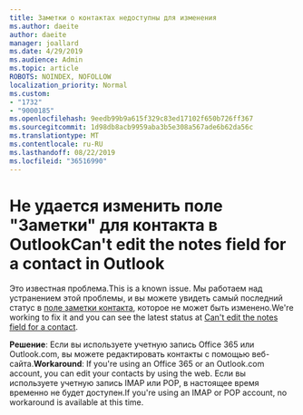 ```yaml
---
title: Заметки о контактах недоступны для изменения
ms.author: daeite
author: daeite
manager: joallard
ms.date: 4/29/2019
ms.audience: Admin
ms.topic: article
ROBOTS: NOINDEX, NOFOLLOW
localization_priority: Normal
ms.custom:
- "1732"
- "9000185"
ms.openlocfilehash: 9eedb99b9a615f329c83ed17102f650b726ff367
ms.sourcegitcommit: 1d98db8acb9959aba3b5e308a567ade6b62da56c
ms.translationtype: MT
ms.contentlocale: ru-RU
ms.lasthandoff: 08/22/2019
ms.locfileid: "36516990"
---
```

# <a name="cant-edit-the-notes-field-for-a-contact-in-outlook"></a><span data-ttu-id="ad8cb-102">Не удается изменить поле "Заметки" для контакта в Outlook</span><span class="sxs-lookup"><span data-stu-id="ad8cb-102">Can't edit the notes field for a contact in Outlook</span></span>

<span data-ttu-id="ad8cb-103">Это известная проблема.</span><span class="sxs-lookup"><span data-stu-id="ad8cb-103">This is a known issue.</span></span> <span data-ttu-id="ad8cb-104">Мы работаем над устранением этой проблемы, и вы можете увидеть самый последний статус в [поле заметки контакта](https://support.office.com/article/fb8394ce-04ce-48b5-bae4-be46f77f10fe), которое не может быть изменено.</span><span class="sxs-lookup"><span data-stu-id="ad8cb-104">We're working to fix it and you can see the latest status at [Can't edit the notes field for a contact](https://support.office.com/article/fb8394ce-04ce-48b5-bae4-be46f77f10fe).</span></span>

<span data-ttu-id="ad8cb-105">**Решение**: Если вы используете учетную запись Office 365 или Outlook.com, вы можете редактировать контакты с помощью веб-сайта.</span><span class="sxs-lookup"><span data-stu-id="ad8cb-105">**Workaround**: If you're using an Office 365 or an Outlook.com account, you can edit your contacts by using the web.</span></span> <span data-ttu-id="ad8cb-106">Если вы используете учетную запись IMAP или POP, в настоящее время временно не будет доступен.</span><span class="sxs-lookup"><span data-stu-id="ad8cb-106">If you're using an IMAP or POP account, no workaround is available at this time.</span></span>